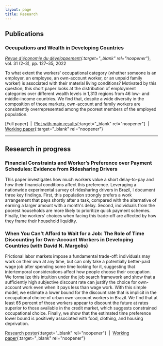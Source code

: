 ```yaml
---
layout: page
title: Research
---
```


## Publications

### Occupations and Wealth in Developing Countries

*[Revue d'économie du développement](https://doi.org/10.3917/edd.362.0127){:target="_blank" rel="noopener"}*, vol. 31 (2–3), pp. 127–35, 2022

To what extent the workers' occupational category (whether someone is an employer, an employee, an own-account worker, or an unpaid family worker) is associated with their material living conditions? Motivated by this question, this short paper looks at the distribution of employment categories over different wealth levels in 1,313 regions from 46 low- and middle-income countries. We find that, despite a wide diversity in the composition of those markets, own-account and family workers are consistently overrepresented among the poorest members of the employed population.

[Full paper]
&nbsp;\|&nbsp;
[Plot with main results](https://thiagoscarelli.github.io/assets/images/oaw_poverty_plot.png){:target="_blank" rel="noopener"}
&nbsp;\|&nbsp;
[Working paper](https://econpapers.repec.org/paper/halwpaper/halshs-03779266.htm){:target="_blank" rel="noopener"}

---

## Research in progress

### Financial Constraints and Worker’s Preference over Payment Schedules: Evidence from Ridesharing Drivers

This paper investigates how much workers value a short delay-to-pay and how their financial conditions affect this preference. Leveraging a nationwide experimental survey of ridesharing drivers in Brazil, I document three key findings. First, this population strongly prefers a work arrangement that pays shortly after a task, compared with the alternative of earning a larger amount with a month's delay. Second, individuals from the poorest households are more likely to prioritize quick payment schemes. Finally, the workers' choices when facing this trade-off are affected by how they frame their household liquidity.

### When You Can’t Afford to Wait for a Job: The Role of Time Discounting for Own-Account Workers in Developing Countries (with David N. Margolis)

Frictional labor markets impose a fundamental trade-off: individuals may work on their own at any time, but can only take a potentially better-paid wage job after spending some time looking for it, suggesting that intertemporal considerations affect how people choose their occupation. We formalize this intuition under the job search framework and show that a sufficiently high subjective discount rate can justify the choice for own-account work even when it pays less than wage work. With this simple model, we estimate a lower bound for the discount rate that is implicit in the occupational choice of urban own-account workers in Brazil. We find that at least 65 percent of those workers appear to discount the future at rates superior to those available in the credit market, which suggests constrained occupational choice. Finally, we show that the estimated time preference lower bound is positively associated with food, clothing, and housing deprivation.

[Research poster](https://thiagoscarelli.github.io/assets/pdfs/scarelli_margolis_oaw_poster_eale_2022.pdf){:target="_blank" rel="noopener"}
&nbsp;\|&nbsp;
[Working paper](https://econpapers.repec.org/paper/izaizadps/dp15926.htm){:target="_blank" rel="noopener"}
